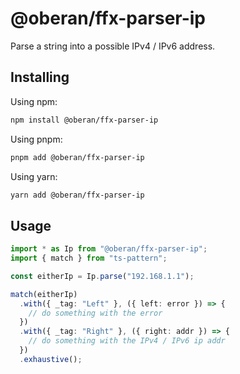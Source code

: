 # @oberan/ffx-parser-ip

Parse a string into a possible IPv4 / IPv6 address.

## Installing

Using npm:

```bash
npm install @oberan/ffx-parser-ip
```

Using pnpm:

```bash
pnpm add @oberan/ffx-parser-ip
```

Using yarn:

```bash
yarn add @oberan/ffx-parser-ip
```

## Usage

```ts
import * as Ip from "@oberan/ffx-parser-ip";
import { match } from "ts-pattern";

const eitherIp = Ip.parse("192.168.1.1");

match(eitherIp)
  .with({ _tag: "Left" }, ({ left: error }) => {
    // do something with the error
  })
  .with({ _tag: "Right" }, ({ right: addr }) => {
    // do something with the IPv4 / IPv6 ip addr
  })
  .exhaustive();
```

